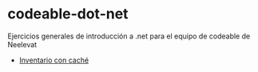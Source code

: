# codeable-dot-net
Ejercicios generales de introducción a .net para el equipo de codeable de Neelevat

- [Inventario con caché](./cached-inventory/README.md)
